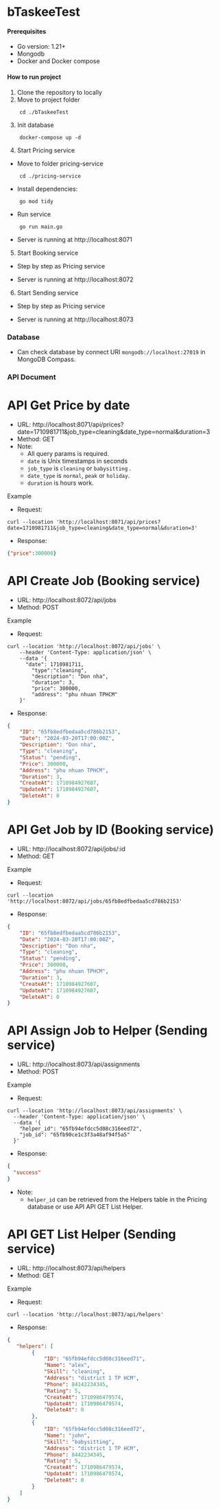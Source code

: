 # bTaskeeTest
#### Prerequisites 
- Go version: 1.21+
- Mongodb
- Docker and Docker compose

#### How to run project
1. Clone the repository to locally
2. Move to project folder
```shell 
    cd ./bTaskeeTest
```
3. Init database
```shell 
    docker-compose up -d
```
4. Start Pricing service
  - Move to folder pricing-service
```shell 
    cd ./pricing-service
```
  
  - Install dependencies:
```shell
    go mod tidy
```

  - Run service
```shell
    go run main.go
```

- Server is running at http://localhost:8071

5. Start Booking service
- Step by step as Pricing service

- Server is running at http://localhost:8072

6. Start Sending service
- Step by step as Pricing service

- Server is running at http://localhost:8073

### Database

- Can check database by connect URI `mongodb://localhost:27019` in MongoDB Compass.

### API Document

# API Get Price by date
- URL: http://localhost:8071/api/prices?date=1710981711&job_type=cleaning&date_type=normal&duration=3
- Method: GET
- Note:
    - All query params is required.
    - `date` is Unix timestamps in seconds
    - `job_type` is `cleaning` or `babysitting` .
    - `date_type` is `normal`, `peak` or `holiday`.
    - `duration` is hours work.

Example 
- Request: 
```shell
curl --location 'http://localhost:8071/api/prices?date=1710981711&job_type=cleaning&date_type=normal&duration=3'
``` 
- Response:
```json
{"price":300000}
```

# API Create Job (Booking service)
- URL: http://localhost:8072/api/jobs
- Method: POST

Example 
- Request: 
```shell
curl --location 'http://localhost:8072/api/jobs' \
    --header 'Content-Type: application/json' \
    --data '{
      "date": 1710981711,
	    "type":"cleaning",
	    "description": "Don nha",
	    "duration": 3,
	    "price": 300000, 
	    "address": "phu nhuan TPHCM" 
    }'
``` 
- Response:
```json
{
    "ID": "65fb8edfbedaa5cd786b2153",
    "Date": "2024-03-20T17:00:00Z",
    "Description": "Don nha",
    "Type": "cleaning",
    "Status": "pending",
    "Price": 300000,
    "Address": "phu nhuan TPHCM",
    "Duration": 3,
    "CreateAt": 1710984927607,
    "UpdateAt": 1710984927607,
    "DeleteAt": 0
}
```

# API Get Job by ID (Booking service)
- URL: http://localhost:8072/api/jobs/:id
- Method: GET

Example 
- Request: 
```shell
curl --location 'http://localhost:8072/api/jobs/65fb8edfbedaa5cd786b2153'
``` 
- Response:
```json
{
    "ID": "65fb8edfbedaa5cd786b2153",
    "Date": "2024-03-20T17:00:00Z",
    "Description": "Don nha",
    "Type": "cleaning",
    "Status": "pending",
    "Price": 300000,
    "Address": "phu nhuan TPHCM",
    "Duration": 3,
    "CreateAt": 1710984927607,
    "UpdateAt": 1710984927607,
    "DeleteAt": 0
}
```

# API Assign Job to Helper (Sending service)
- URL: http://localhost:8073/api/assignments
- Method: POST

Example 
- Request: 
```shell
curl --location 'http://localhost:8073/api/assignments' \
  --header 'Content-Type: application/json' \
  --data '{
    "helper_id": "65fb94efdcc5d08c316eed72",
    "job_id": "65fb90ce1c3f3a48af94f5a5"
  }'
``` 
- Response:
```json
{
  "success"
}
```

- Note: 
  - `helper_id` can be retrieved from the Helpers table in the Pricing database or use API API GET List Helper.

# API GET List Helper (Sending service)
- URL: http://localhost:8073/api/helpers
- Method: GET

Example 
- Request: 
```shell
curl --location 'http://localhost:8073/api/helpers'
``` 
- Response:
```json
{
   "helpers": [
        {
            "ID": "65fb94efdcc5d08c316eed71",
            "Name": "alex",
            "Skill": "cleaning",
            "Address": "district 1 TP HCM",
            "Phone": 84142234345,
            "Rating": 5,
            "CreateAt": 1710986479574,
            "UpdateAt": 1710986479574,
            "DeleteAt": 0
        },
        {
            "ID": "65fb94efdcc5d08c316eed72",
            "Name": "john",
            "Skill": "babysitting",
            "Address": "district 1 TP HCM",
            "Phone": 8442234345,
            "Rating": 5,
            "CreateAt": 1710986479574,
            "UpdateAt": 1710986479574,
            "DeleteAt": 0
        }
    ]
}
```